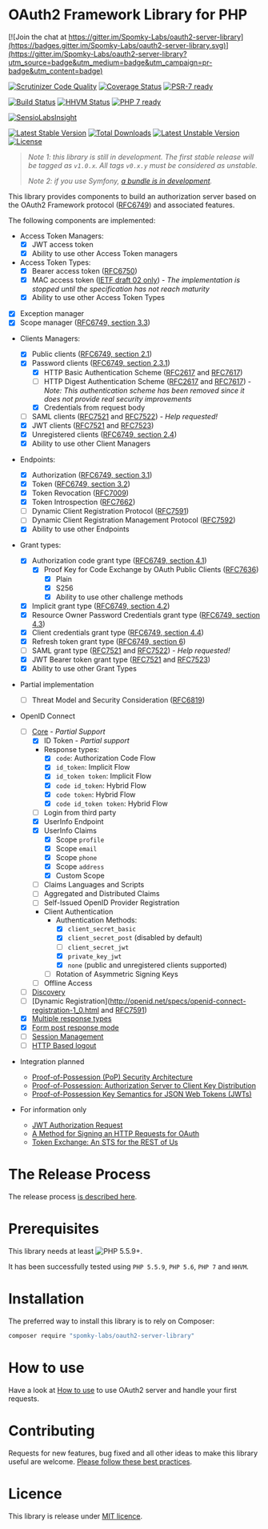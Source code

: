 OAuth2 Framework Library for PHP
================================

[![Join the chat at https://gitter.im/Spomky-Labs/oauth2-server-library](https://badges.gitter.im/Spomky-Labs/oauth2-server-library.svg)](https://gitter.im/Spomky-Labs/oauth2-server-library?utm_source=badge&utm_medium=badge&utm_campaign=pr-badge&utm_content=badge)

[![Scrutinizer Code Quality](https://scrutinizer-ci.com/g/Spomky-Labs/oauth2-server-library/badges/quality-score.png?b=master)](https://scrutinizer-ci.com/g/Spomky-Labs/oauth2-server-library/?branch=master)
[![Coverage Status](https://coveralls.io/repos/Spomky-Labs/oauth2-server-library/badge.svg?branch=master&service=github)](https://coveralls.io/github/Spomky-Labs/oauth2-server-library?branch=master)
[![PSR-7 ready](https://img.shields.io/badge/PSR--7-ready-brightgreen.svg)](http://www.php-fig.org/psr/psr-7/)

[![Build Status](https://travis-ci.org/Spomky-Labs/oauth2-server-library.svg?branch=master)](https://travis-ci.org/Spomky-Labs/oauth2-server-library)
[![HHVM Status](http://hhvm.h4cc.de/badge/spomky-labs/oauth2-server-library.svg)](http://hhvm.h4cc.de/package/spomky-labs/oauth2-server-library)
[![PHP 7 ready](http://php7ready.timesplinter.ch/Spomky-Labs/oauth2-server-library/badge.svg)](https://travis-ci.org/Spomky-Labs/oauth2-server-library)

[![SensioLabsInsight](https://insight.sensiolabs.com/projects/3d678a80-f1b8-48a3-b36e-c7f0c6d45939/big.png)](https://insight.sensiolabs.com/projects/3d678a80-f1b8-48a3-b36e-c7f0c6d45939)

[![Latest Stable Version](https://poser.pugx.org/Spomky-Labs/oauth2-server-library/v/stable.png)](https://packagist.org/packages/Spomky-Labs/oauth2-server-library)
[![Total Downloads](https://poser.pugx.org/Spomky-Labs/oauth2-server-library/downloads.png)](https://packagist.org/packages/Spomky-Labs/oauth2-server-library)
[![Latest Unstable Version](https://poser.pugx.org/Spomky-Labs/oauth2-server-library/v/unstable.png)](https://packagist.org/packages/Spomky-Labs/oauth2-server-library)
[![License](https://poser.pugx.org/Spomky-Labs/oauth2-server-library/license.png)](https://packagist.org/packages/Spomky-Labs/oauth2-server-library)

> *Note 1: this library is still in development. The first stable release will be tagged as `v1.0.x`. All tags `v0.x.y` must be considered as unstable.*
> 
> *Note 2: if you use Symfony, [a bundle is in development](https://github.com/Spomky-Labs/OAuth2ServerBundle).*

This library provides components to build an authorization server based on the OAuth2 Framework protocol ([RFC6749](https://tools.ietf.org/html/rfc6749)) and associated features.

The following components are implemented:

* Access Token Managers:
    * [x] JWT access token
    * [x] Ability to use other Access Token managers
* Access Token Types:
    * [x] Bearer access token ([RFC6750](https://tools.ietf.org/html/rfc6750))
    * [x] MAC access token ([IETF draft 02 only](https://tools.ietf.org/html/draft-ietf-oauth-v2-http-mac-02)) - *The implementation is stopped until the specification has not reach maturity*
    * [x] Ability to use other Access Token Types
* [x] Exception manager
* [x] Scope manager ([RFC6749, section 3.3](https://tools.ietf.org/html/rfc6749#section-3.3))
* Clients Managers:
    * [x] Public clients ([RFC6749, section 2.1](https://tools.ietf.org/html/rfc6749#section-2.1))
    * [x] Password clients ([RFC6749, section 2.3.1](https://tools.ietf.org/html/rfc6749#section-2.3.1))
        * [x] HTTP Basic Authentication Scheme ([RFC2617](https://tools.ietf.org/html/rfc2617) and [RFC7617](https://tools.ietf.org/html/rfc7617))
        * [ ] HTTP Digest Authentication Scheme ([RFC2617](https://tools.ietf.org/html/rfc2617) and [RFC7617](https://tools.ietf.org/html/rfc7616)) - *Note: This authentication scheme has been removed since it does not provide real security improvements*
        * [x] Credentials from request body
    * [ ] SAML clients ([RFC7521](https://tools.ietf.org/html/rfc7521) and [RFC7522](https://tools.ietf.org/html/rfc7522)) - *Help requested!*
    * [x] JWT clients ([RFC7521](https://tools.ietf.org/html/rfc7521) and [RFC7523](https://tools.ietf.org/html/rfc7523))
    * [x] Unregistered clients ([RFC6749, section 2.4](https://tools.ietf.org/html/rfc6749#section-2.4))
    * [x] Ability to use other Client Managers
* Endpoints:
    * [x] Authorization ([RFC6749, section 3.1](https://tools.ietf.org/html/rfc6749#section-3.1))
    * [x] Token ([RFC6749, section 3.2](https://tools.ietf.org/html/rfc6749#section-3.2))
    * [x] Token Revocation ([RFC7009](https://tools.ietf.org/html/rfc7009))
    * [x] Token Introspection ([RFC7662](https://tools.ietf.org/html/rfc7662))
    * [ ] Dynamic Client Registration Protocol ([RFC7591](https://tools.ietf.org/html/rfc7591))
    * [ ] Dynamic Client Registration Management Protocol ([RFC7592](https://tools.ietf.org/html/rfc7592))
    * [x] Ability to use other Endpoints
* Grant types:
    * [x] Authorization code grant type ([RFC6749, section 4.1](https://tools.ietf.org/html/rfc6749#section-4.1))
        * [x] Proof Key for Code Exchange by OAuth Public Clients ([RFC7636](https://tools.ietf.org/html/rfc7636))
            * [x] Plain
            * [x] S256
            * [x] Ability to use other challenge methods
    * [x] Implicit grant type ([RFC6749, section 4.2](https://tools.ietf.org/html/rfc6749#section-4.2))
    * [x] Resource Owner Password Credentials grant type ([RFC6749, section 4.3](https://tools.ietf.org/html/rfc6749#section-4.3))
    * [x] Client credentials grant type ([RFC6749, section 4.4](https://tools.ietf.org/html/rfc6749#section-4.4))
    * [x] Refresh token grant type ([RFC6749, section 6](https://tools.ietf.org/html/rfc6749#section-6))
    * [ ] SAML grant type ([RFC7521](https://tools.ietf.org/html/rfc7521) and [RFC7522](https://tools.ietf.org/html/rfc7522)) - *Help requested!*
    * [x] JWT Bearer token grant type ([RFC7521](https://tools.ietf.org/html/rfc7521) and [RFC7523](https://tools.ietf.org/html/rfc7523))
    * [x] Ability to use other Grant Types

* Partial implementation
    * [ ] Threat Model and Security Consideration ([RFC6819](https://tools.ietf.org/html/rfc6819))

* OpenID Connect
    * [ ] [Core](http://openid.net/specs/openid-connect-core-1_0.html) - *Partial Support*
        *  [x] ID Token - *Partial support*
        * Response types:
            * [x] `code`: Authorization Code Flow
            * [x] `id_token`: Implicit Flow
            * [x] `id_token token`: Implicit Flow
            * [x] `code id_token`: Hybrid Flow
            * [x] `code token`: Hybrid Flow
            * [x] `code id_token token`: Hybrid Flow
        * [ ] Login from third party
        * [x] UserInfo Endpoint
        * [x] UserInfo Claims
            * [x] Scope `profile`
            * [x] Scope `email`
            * [x] Scope `phone`
            * [x] Scope `address`
            * [x] Custom Scope
        * [ ] Claims Languages and Scripts
        * [ ] Aggregated and Distributed Claims
        * [ ] Self-Issued OpenID Provider Registration
        *  Client Authentication
            * Authentication Methods:
                * [x] `client_secret_basic`
                * [x] `client_secret_post` (disabled by default)
                * [ ] `client_secret_jwt`
                * [x] `private_key_jwt`
                * [x] `none` (public and unregistered clients supported)
            * [ ] Rotation of Asymmetric Signing Keys
        * [ ] Offline Access
    * [ ] [Discovery](http://openid.net/specs/openid-connect-discovery-1_0.html)
    * [ ] [Dynamic Registration](http://openid.net/specs/openid-connect-registration-1_0.html and [RFC7591](https://tools.ietf.org/html/rfc7591))
    * [x] [Multiple response types](http://openid.net/specs/oauth-v2-multiple-response-types-1_0.html)
    * [x] [Form post response mode](http://openid.net/specs/oauth-v2-form-post-response-mode-1_0.html)
    * [ ] [Session Management](http://openid.net/specs/openid-connect-session-1_0.html)
    * [ ] [HTTP Based logout](http://openid.net/specs/openid-connect-logout-1_0.html)

* Integration planned
    * [Proof-of-Possession (PoP) Security Architecture](https://tools.ietf.org/html/draft-ietf-oauth-pop-architecture)
    * [Proof-of-Possession: Authorization Server to Client Key Distribution](https://tools.ietf.org/html/draft-ietf-oauth-pop-key-distribution)
    * [Proof-of-Possession Key Semantics for JSON Web Tokens (JWTs)](https://tools.ietf.org/html/draft-ietf-oauth-proof-of-possession)

* For information only
    * [JWT Authorization Request](https://tools.ietf.org/html/draft-ietf-oauth-jwsreq)
    * [A Method for Signing an HTTP Requests for OAuth](https://tools.ietf.org/html/draft-ietf-oauth-signed-http-request)
    * [Token Exchange: An STS for the REST of Us](https://tools.ietf.org/html/draft-ietf-oauth-token-exchange)

# The Release Process

The release process [is described here](doc/Release.md).

# Prerequisites

This library needs at least ![PHP 5.5.9+](https://img.shields.io/badge/PHP-5.5.9%2B-ff69b4.svg).

It has been successfully tested using `PHP 5.5.9`, `PHP 5.6`, `PHP 7` and `HHVM`.

# Installation

The preferred way to install this library is to rely on Composer:

```sh
composer require "spomky-labs/oauth2-server-library"
```

# How to use

Have a look at [How to use](doc/Use.md) to use OAuth2 server and handle your first requests.

# Contributing

Requests for new features, bug fixed and all other ideas to make this library useful are welcome. [Please follow these best practices](doc/Contributing.md).

# Licence

This library is release under [MIT licence](LICENSE).

